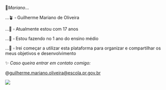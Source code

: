 🌊*Mariano*...

...🪴 ▫️ Guilherme Mariano de Oliveira

...🍃 ▫️ Atualmente estou com 17 anos

...🎋 ▫️ Estou fazendo no 1 ano do ensino médio

...🌳 ▫️ Irei começar a utilizar esta plataforma para organizar e compartilhar os meus objetivos e desenvolvimento




✨ *Caso queira entrar em contato comigo:*


@guilherme.mariano.oliveira@escola.pr.gov.br


![](https://i.pinimg.com/originals/7d/18/b5/7d18b5a50e47e4059ab24a2de18eaf70.gif)
